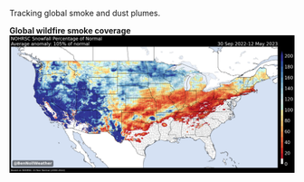 Tracking global smoke and dust plumes.

**Global wildfire smoke coverage**
![Image](https://github.com/BenNollWeather/snowfall_anomaly/blob/main/snowfall_anomaly.png?raw=true)
